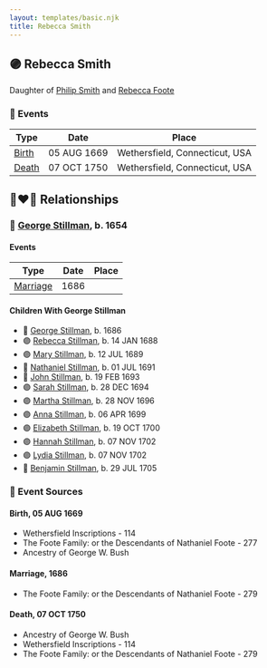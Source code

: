 ```yaml
---
layout: templates/basic.njk
title: Rebecca Smith
---
```

## 🟣 Rebecca Smith

Daughter of [Philip Smith](/people/6/61981014) and [Rebecca Foote](/people/3/32470572)

### 📆 Events

Type | Date | Place
------ | ------ | ------
[Birth](#event-event-3) | 05 AUG 1669 | Wethersfield, Connecticut, USA
[Death](#event-event-4) | 07 OCT 1750 | Wethersfield, Connecticut, USA

## 👩‍❤️‍👨 Relationships

### 🔵 [George Stillman](/people/6/67040632), b. 1654

#### Events

Type | Date | Place
------ | ------ | ------
[Marriage](#event-family-0-event-0) | 1686 |
#### Children With George Stillman
* 🔵 [George Stillman](/people/8/81770674), b. 1686
* 🟣 [Rebecca Stillman](/people/6/66249241), b. 14 JAN 1688
* 🟣 [Mary Stillman](/people/3/39239663), b. 12 JUL 1689
* 🔵 [Nathaniel Stillman](/people/3/32494149), b. 01 JUL 1691
* 🔵 [John Stillman](/people/3/30853088), b. 19 FEB 1693
* 🟣 [Sarah Stillman](/people/9/9722974), b. 28 DEC 1694
* 🟣 [Martha Stillman](/people/9/90081792), b. 28 NOV 1696
* 🟣 [Anna Stillman](/people/2/20562156), b. 06 APR 1699
* 🟣 [Elizabeth Stillman](/people/9/91912725), b. 19 OCT 1700
* 🟣 [Hannah Stillman](/people/3/31820970), b. 07 NOV 1702
* 🟣 [Lydia Stillman](/people/7/71541832), b. 07 NOV 1702
* 🔵 [Benjamin Stillman](/people/3/38355828), b. 29 JUL 1705
### 📰 Event Sources

#### <a id="event-event-3"></a> Birth, 05 AUG 1669
* Wethersfield Inscriptions  - 114
* The Foote Family: or the Descendants of Nathaniel Foote  - 277
* Ancestry of George W. Bush

#### <a id="event-family-0-event-0"></a> Marriage, 1686
* The Foote Family: or the Descendants of Nathaniel Foote  - 279
#### <a id="event-event-4"></a> Death, 07 OCT 1750
* Ancestry of George W. Bush
* Wethersfield Inscriptions  - 114
* The Foote Family: or the Descendants of Nathaniel Foote  - 279
